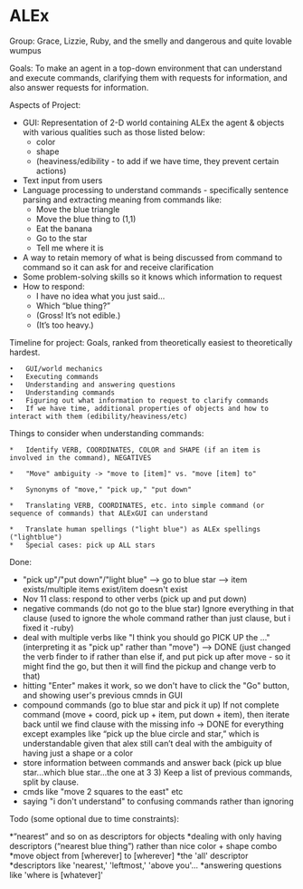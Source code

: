 ALEx
====
Group: Grace, Lizzie, Ruby, and the smelly and dangerous and quite lovable wumpus

Goals: 
To make an agent in a top-down environment that can understand and execute commands, clarifying them with requests for information, and also answer requests for information. 

Aspects of Project: 
* GUI: Representation of 2-D world containing ALEx the agent & objects with various qualities such as those listed below:
  * color
  * shape
  * (heaviness/edibility - to add if we have time, they prevent certain actions)
* Text input from users
* Language processing to understand commands - specifically sentence parsing and extracting meaning from commands like:
  * Move the blue triangle
  * Move the blue thing to (1,1)
  * Eat the banana
  * Go to the star
  * Tell me where it is
* A way to retain memory of what is being discussed from command to command so it can ask for and receive clarification
* Some problem-solving skills so it knows which information to request
* How to respond:
  * I have no idea what you just said...
  * Which “blue thing?”
  * (Gross! It’s not edible.)
  * (It’s too heavy.)
  
Timeline for project:
Goals, ranked from theoretically easiest to theoretically hardest.

	•	GUI/world mechanics 
	•	Executing commands 
	•	Understanding and answering questions 
	•	Understanding commands 
	•	Figuring out what information to request to clarify commands 
	•	If we have time, additional properties of objects and how to interact with them (edibility/heaviness/etc)

Things to consider when understanding commands:

	*	Identify VERB, COORDINATES, COLOR and SHAPE (if an item is involved in the command), NEGATIVES

	*	"Move" ambiguity -> "move to [item]" vs. "move [item] to"

	*	Synonyms of "move," "pick up," "put down"

	*	Translating VERB, COORDINATES, etc. into simple command (or sequence of commands) that ALExGUI can understand

	*	Translate human spellings ("light blue") as ALEx spellings ("lightblue")
	*	Special cases: pick up ALL stars

Done: 

*  "pick up"/"put down"/"light blue" --> go to blue star --> item exists/multiple items exist/item doesn't exist 
*  Nov 11 class: respond to other verbs (pick up and put down) 
* negative commands (do not go to the blue star) Ignore everything in that clause  (used to ignore the whole command rather than just clause, but i fixed it -ruby) 
* deal with multiple verbs like "I think you should go PICK UP the ..." (interpreting it as "pick up" rather than "move") —> DONE (just changed the verb finder to if rather than else if, and put pick up after move - so it might find the go, but then it will find the pickup and change verb to that)
* hitting "Enter" makes it work, so we don't have to click the "Go" button, and showing user's previous cmnds in GUI 
* compound commands (go to blue star and pick it up) If not complete command (move + coord, pick up + item, put down + item), then iterate back until we find clause with the missing info -> DONE for everything except examples like “pick up the blue circle and star,” which is understandable given that alex still can’t deal with the ambiguity of having just a shape or a color
* store information between commands and answer back (pick up blue star...which blue star...the one at 3 3) Keep a list of previous commands, split by clause. 
* cmds like "move 2 squares to the east" etc 
* saying "i don't understand" to confusing commands rather than ignoring

Todo (some optional due to time constraints): 

*”nearest” and so on as descriptors for objects
*dealing with only having descriptors (“nearest blue thing”) rather than nice color + shape combo
*move object from [wherever] to [wherever]
*the 'all' descriptor
*descriptors like 'nearest,' 'leftmost,' 'above you'...
*answering questions like 'where is [whatever]'


